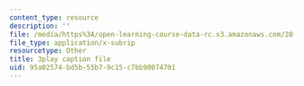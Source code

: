 ```yaml
---
content_type: resource
description: ''
file: /media/https%3A/open-learning-course-data-rc.s3.amazonaws.com/20-219-becoming-the-next-bill-nye-writing-and-hosting-the-educational-show-january-iap-2015/95a02574bd5b55b79c15c7bb90074701_M_WIXYqkbdc.vtt
file_type: application/x-subrip
resourcetype: Other
title: 3play caption file
uid: 95a02574-bd5b-55b7-9c15-c7bb90074701
---
```

